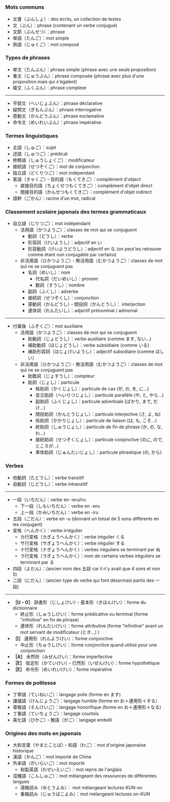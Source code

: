 <!-- TITLE: Termes Grammaticaux -->
<!-- SUBTITLE: A quick summary of Termes Grammaticaux -->

# 
### Mots communs
* 文書（ぶんしょ）: des écrits, un collection de textes
* 文（ぶん）：phrase (contenant un verbe conjugué)
* 文節（ぶんせつ）：phrase
* 単語（たんご）：mot simple
* 熟語（じゅくご）：mot composé

### Types de phrases
* 単文（たんぶん）：phrase simple (phrase avec une seule proposition)
* 重文（じゅうぶん）：phrase composée (phrase avec plus d'une proposition mais qui s'égalent)
* 複文（ふくぶん）：phrase complexe  
***
* 平叙文（へいじょぶん）：phrase déclarative
* 疑問文（ぎもんぶん）：phrase interrogative
* 感動文（かんどうぶん）：phrase exclamative
* 命令文（めいれいぶん）：phrase impérative

### Termes linguistiques
* 主語（しゅご）：sujet
* 述語（しゅつご）：prédicat
* 修飾語（しゅうしょくご）：modificateur
* 接続語（せつぞくご）：mot de conjonction
* 独立語（どくりつご）：mot indépendant
* 客語（きゃくご）・目的語（もくてきご）：complément d'object
	* 直接目的語（ちょくせつもくてきご）：complément d'objet direct
	* 間接目的語（かんせつもくてきご）：complément d'objet indirect
* 語幹（ごかん）：racine d'un mot, radical

### Classement scolaire japonais des termes grammaticaux
* 自立語（じりつご）：mot indépendant
	* 活用語（かつようご）：classes de mot qui se conjuguent
		* 動詞（どうし）：verbe
		* 形容詞（けいようし）：adjectif en い
		* 形容動詞（けいようどうし）：adjectif en な (on peut les retrouver comme étant non conjugable par certains)
	* 非活用語（ひかつようご）・無活用語（むかつようご）：classes de mot qui ne se conjuguent pas
		* 名詞（めいし）：nom
			* 代名詞（だいめいし）：pronom
			* 数詞（すうし）：nombre
		* 副詞（ふくし）：adverbe
		* 接続詞（せつぞくし）：conjonction
		* 感動詞（かんどうし）・間投詞（かんとうし）： interjection
		* 連体詞（れんたいし）：adjectif prénominal / admonial
***
* 付属後（ふぞくご）：mot auxiliaire
	* 活用語（かつようご）：classes de mot qui se conjuguent
		* 助動詞（じょどうし）：verbe auxiliaire (comme ます, ない...)
		* 補助動詞（ほじょどうし）：verbe subsidiaire (comme いる)
		* 補助形容詞（ほじょけいようし）：adjectif subsidiaire (comme ほしい）
	* 非活用語（ひかつようご）・無活用語（むかつようご）：classes de mot qui ne se conjuguent pas
		* 助数詞（じょすうし）：compteur
		* 助詞（じょし）：particule
			* 格助詞（かくじょし）：particule de cas (が, の, を, に...)
			* 並立助詞（へいりつじょし）：particule parallèle (や, と, やら...)
			* 副助詞（ふくじょし）：particule adverbiale (ばかり, まで, だけ...)
			* 間投助詞（かんとうじょし）：particule interjective (さ, よ, ね)
			* 係助詞（かかりじょし）：particule de liaison (は, も, こそ...)
			* 終助詞（しゅうじょし）：particule de fin de phrase (か, の, な, わ...)
			* 接続助詞（せつぞくじょし）：particule conjonctive (のに, ので, ところが...)
			* 準体助詞（じゅんたいじょし）：particule phrastique (の, から)
	
### Verbes
* 他動詞（たどうし）：verbe transitif
* 自動詞（じどうし）：verbe intransitif
***
* 一段（いちだん）：verbe en -eru/iru
	* 下一段（しもいちだん）：verbe en -eru
	* 上一段（かみいちだん）：verbe en -iru
* 五段（ごだん）：verbe en -u (donnant un totoal de 5 sons différents en les conjugant) 
*  変格（へんかく）：verbe irrégulier
	* カ行変格（カぎょうへんかく）：verbe irégulier くる
	* サ行変格（サぎょうへんかく）：verbe irégulier する
	* ナ行変格（ナぎょうへんかく）：verbes iréguliers se terminant par ぬ 
	* ラ行変格（ラぎょうへんかく）：nom de certains verbes iréguliers se terminant par る
*  四段（よだん）：(ancien nom des 五段 car il n'y avait que 4 sons et non 5)
*  二段（にだん）：(ancien type de verbe qui font désormais partis des 一段)
***
* **［U・O］** 辞書形（じしょけい）・基本形（きほんけい）：forme du dictionnaire
	* 終止形（しゅうしけい）：forme prédicative ou terminal (forme "infinitive" en fin de phrase)
	* 連体形（れんたいけい）：forme attributive (forme "infinitive" avant un mot servant de modificateur (とき...) )
* **［I］** 連用形（れんようけい）：forme conjonctive
	* 中止形（ちゅうしけい）：forme conjonctive quand utilisé pour une conjonction
* **［A］** 未然形（みぜんけい）：forme imperfective
* **［E］** 仮定形（かていけい）・已然形（いぜんけい）：forme hypothétique
* **［E］** 命令形（めいれいけい）：forme impérative

### Formes de politesse
* 丁寧語（ていねいご）：langage polie (forme en ます)
* 謙譲語（けんじょうご）：langage humble (forme en お＋連用形＋する）
* 尊敬語（そんけいご）：langage honorifique (forme en お＋連用形＋なる)
* 丁重語（ていちょうご）：langage courtois
* 美化語（びかご）・雅語（がご）：langage embelli

### Origines des mots en japonais
* 大和言葉（やまとことば）・和語（わご）：mot d'origine japonaise historique
* 漢語（かんご）：mot importé de Chine
* 外来語（がいらいご）：mot importé
	* 和製英語（わせいえいご）：mot repris de l'anglais
* 混種語（こんしゅご）：mot mélangeant des ressources de différentes langues
	* 湯桶読み（ゆとうよみ）：  mot mélangeant lectures KUN-on
	* 重箱読み（じゅうばこよみ）：mot mélangeant lectures on-KUN